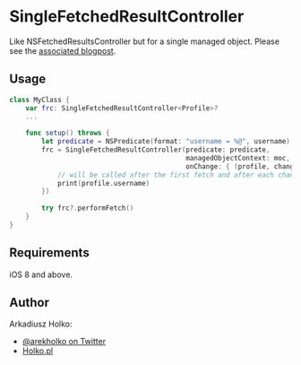 # SingleFetchedResultController
Like NSFetchedResultsController but for a single managed object. Please see the [associated blogpost][blogpost].

## Usage

```swift
class MyClass {
    var frc: SingleFetchedResultController<Profile>?
    ...
    
    func setup() throws {
        let predicate = NSPredicate(format: "username = %@", username)
        frc = SingleFetchedResultController(predicate: predicate,
                                            managedObjectContext: moc,
                                            onChange: { (profile, changeType) in
            // will be called after the first fetch and after each change to the object
            print(profile.username)
        })
    
        try frc?.performFetch()
    }
}
```

## Requirements

iOS 8 and above.

## Author

Arkadiusz Holko:

* [@arekholko on Twitter](https://twitter.com/arekholko)
* [Holko.pl](http://holko.pl/)

[blogpost]: http://holko.pl/2016/06/07/single-object-core-data/
